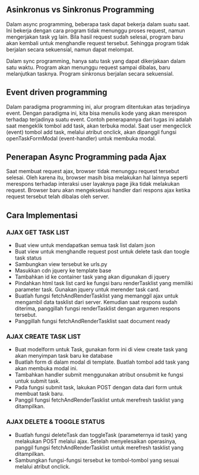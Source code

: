 ## Asinkronus vs Sinkronus Programming
Dalam async programming, beberapa task dapat bekerja dalam suatu saat. Ini bekerja dengan cara program tidak menunggu proses request, namun mengerjakan task yg lain. Bila hasil request sudah selesai, program baru akan kembali untuk menghandle request tersebut. Sehingga program tidak berjalan secara sekuensial, namun dapat melompat.

Dalam sync programming, hanya satu task yang dapat dikerjakaan dalam satu waktu. Program akan menunggu request sampai dibalas, baru melanjutkan tasknya. Program sinkronus berjalan secara sekuensial.


## Event driven programming
Dalam paradigma programming ini, alur program ditentukan atas terjadinya event. Dengan paradigma ini, kita bisa menulis kode yang akan merespon terhadap terjadinya suatu event. Contoh penerapannya dari tugas ini adalah saat mengeklik tombol add task, akan terbuka modal. Saat user mengeclick (event) tombol add task, melalui atribut onclick, akan dipanggil fungsi openTaskFormModal (event-handler) untuk membuka modal. 


## Penerapan Async Programming pada Ajax
Saat membuat request ajax, browser tidak menunggu request tersebut selesai. Oleh karena itu, browser masih bisa melakukan hal lainnya seperti merespons terhadap interaksi user layaknya page jika tidak melakukan request. Browser baru akan mengeksekusi handler dari respons ajax ketika request tersebut telah dibalas oleh server.

## Cara Implementasi
### AJAX GET TASK LIST
- Buat view untuk mendapatkan semua task list dalam json
- Buat view untuk menghandle request post untuk delete task dan toogle task status
- Sambungkan view tersebut ke urls.py
- Masukkan cdn jquery ke template base
- Tambahkan id ke container task yang akan digunakan di jquery
- Pindahkan html task list card ke fungsi baru renderTasklist yang memiliki parameter task. Gunakan jquery untuk merender task card.
- Buatlah fungsi fetchAndRenderTasklist yang memanggil ajax untuk mengambil data tasklist dari server. Kemudian saat respons sudah diterima, panggillah fungsi renderTasklist dengan argumen respons tersebut.
- Panggillah fungsi fetchAndRenderTasklist saat document ready

### AJAX CREATE TASK LIST
- Buat modelform untuk Task, gunakan form ini di view create task yang akan menyimpan task baru ke database
- Buatlah form di dalam modal di template. Buatlah tombol add task yang akan membuka modal ini.
- Tambahkan handler submit menggunakan atribut onsubmit ke fungsi untuk submit task.
- Pada fungsi submit task, lakukan POST dengan data dari form untuk membuat task baru.
- Panggil fungsi fetchAndRenderTasklist untuk merefresh tasklist yang ditampilkan.

### AJAX DELETE & TOGGLE STATUS
- Buatlah fungsi deleteTask dan toggleTask (parameternya id task) yang melakukan POST melalui ajax. Setelah menyelesaikan operasinya, panggil fungsi fetchAndRenderTasklist untuk merefresh tasklist yang ditampilkan.
- Sambungkan fungsi-fungsi tersebut ke tombol-tombol yang sesuai melalui atribut onclick.